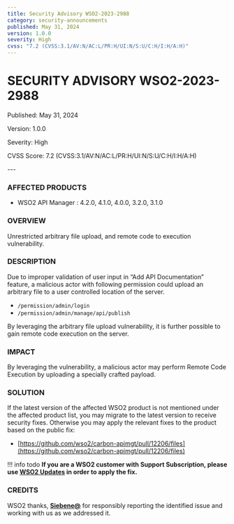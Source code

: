 ```yaml
---
title: Security Advisory WSO2-2023-2988
category: security-announcements
published: May 31, 2024
version: 1.0.0
severity: High
cvss: "7.2 (CVSS:3.1/AV:N/AC:L/PR:H/UI:N/S:U/C:H/I:H/A:H)"
---
```


# SECURITY ADVISORY WSO2-2023-2988

<p class="doc-info">Published: May 31, 2024</p>
<p class="doc-info">Version: 1.0.0</p>
<p class="doc-info">Severity: High</p>
<p class="doc-info">CVSS Score: 7.2 (CVSS:3.1/AV:N/AC:L/PR:H/UI:N/S:U/C:H/I:H/A:H)</p>
---

### AFFECTED PRODUCTS
* WSO2 API Manager : 4.2.0, 4.1.0, 4.0.0, 3.2.0, 3.1.0


### OVERVIEW
Unrestricted arbitrary file upload, and remote code to execution vulnerability.


### DESCRIPTION
Due to improper validation of user input in “Add API Documentation” feature, a malicious actor with following permission could upload an arbitrary file to a user controlled location of the server.

* `/permission/admin/login`
* `/permission/admin/manage/api/publish`

By leveraging the arbitrary file upload vulnerability, it is further possible to gain remote code execution on the server.

### IMPACT
By leveraging the vulnerability, a malicious actor may perform Remote Code Execution by uploading a specially crafted payload.


### SOLUTION
If the latest version of the affected WSO2 product is not mentioned under the affected product list, you may migrate to the latest version to receive security fixes. Otherwise you may apply the relevant fixes to the product based on the public fix: 

* [https://github.com/wso2/carbon-apimgt/pull/12206/files](https://github.com/wso2/carbon-apimgt/pull/12206/files)


!!! info todo
    **If you are a WSO2 customer with Support Subscription, please use [WSO2 Updates](https://wso2.com/updates/) in order to apply the fix.**


### CREDITS
WSO2 thanks, **[Siebene@](https://twitter.com/Siebene7)** for responsibly reporting the identified issue and working with us as we addressed it.
